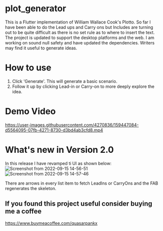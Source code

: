 # plot_generator
 
This is a Flutter implementation of William Wallace Cook's Plotto. So far I have been able to do the Lead ups and Carry ons but Includes are turning out to be quite difficult as there is no set rule as to where to insert the text. The project is updated to support the desktop platforms and the web. I am working on sound null safety and have updated the dependencies.
Writers may find it useful to generate ideas.

# How to use
1. Click 'Generate'. This will generate a basic scenario.
2. Follow it up by clicking Lead-in or Carry-on to more deeply explore the idea.

# Demo Video
https://user-images.githubusercontent.com/4270836/159447084-d5564095-07fb-4271-8730-d3bd4ab3cfd8.mp4

# What's new in Version 2.0

In this release I have revamped ti UI as shown below:
![Screenshot from 2022-09-15 14-56-51](https://user-images.githubusercontent.com/4270836/190370785-21f762b3-5bfa-4342-ac63-42cdfa3ec297.png)
![Screenshot from 2022-09-15 14-57-46](https://user-images.githubusercontent.com/4270836/190370830-931b67b1-5c76-44bf-9944-a4367490232c.png)

There are arrows in every list item to fetch LeadIns or CarryOns and the FAB regenerates the skeleton.

## If you found this project useful consider buying me a coffee

https://www.buymeacoffee.com/quasarpankx

